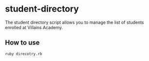 # student-directory

The student directory script allows you to manage the list of students enrolled at Villains Academy.

## How to use 

```shell
ruby direcotry.rb
```